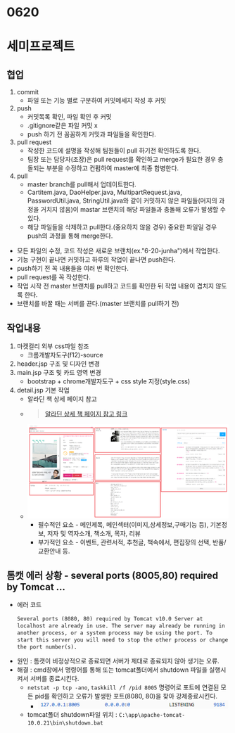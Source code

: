 # 0620



# 세미프로젝트
## 협업
1. commit
   * 파일 또는 기능 별로 구분하여 커밋메세지 작성 후 커밋
2. push
   * 커밋목록 확인, 파일 확인 후 커밋
   * .gitignore같은 파일 커밋 x
   * push 하기 전 꼼꼼하게 커밋과 파일들을 확인한다.
3. pull request
   * 작성한 코드에 설명을 작성해 팀원들이 pull 하기전 확인하도록 한다.
   * 팀장 또는 담당자(조장)은 pull request를 확인하고 merge가 필요한 경우 충돌되는 부분을 수정하고 컨펌하여 master에 최종 합병한다.
4. pull
   * master branch를 pull해서 업데이트한다.
   * Cartitem.java, DaoHelper.java, MultipartRequest.java, PasswordUtil.java, StringUtil.java와 같이 커밋하지 않은 파일들(머지의 과정을 거치지 않음)이 mastar 브랜치의 해당 파일들과 충돌해 오류가 발생할 수 있다.
   * 해당 파일들을 삭제하고 pull한다.(중요하지 않을 경우) 중요한 파일일 경우 push의 과정을 통해 merge한다.
* 모든 파일의 수정, 코드 작성은 새로운 브랜치(ex."6-20-junha")에서 작업한다.
* 기능 구현이 끝나면 커밋하고 하루의 작업이 끝나면 push한다.
* push하기 전 꼭 내용들을 여러 번 확인한다.
* pull request를 꼭 작성한다.
* 작업 시작 전 master 브랜치를 pull하고 코드를 확인한 뒤 작업 내용이 겹치지 않도록 한다.
* 브랜치를 바꿀 때는 서버를 끈다.(master 브랜치를 pull하기 전)

## 작업내용
1. 마켓컬리 외부 css파일 참조
   * 크롬개발자도구(f12)-source
2. header.jsp 구조 및 디자인 변경
3. main.jsp 구조 및 카드 영역 변경
   * bootstrap + chrome개발자도구 + css style 지정(style.css)
4. detail.jsp 기본 작업
   * 알라딘 책 상세 페이지 참고
   * >[알라딘 상세 책 페이지 참고 링크](https://www.aladin.co.kr/shop/wproduct.aspx?ItemId=292816855)
   * ![](image/2022-06-20-18-15-46.png)
     * 필수적인 요소 - 메인제목, 메인섹터(이미지,상세정보,구매기능 등), 기본정보, 저자 및 역자소개, 책소개, 목자, 리뷰
     * 부가적인 요소 - 이벤트, 관련서적, 추천글, 책속에서, 편집장의 선택, 반품/교환안내 등.

## 톰캣 에러 상황 - several ports (8005,80) required by Tomcat ...
* 에러 코드
    ```
    Several ports (8080, 80) required by Tomcat v10.0 Server at localhost are already in use. The server may already be running in another process, or a system process may be using the port. To start this server you will need to stop the other process or change the port number(s).
    ```
* 원인 : 톰캣이 비정상적으로 종료되면 서버가 제대로 종료되지 않아 생기는 오류.
* 해결 : cmd창에서 명령어를 통해 또는 tomcat폴더에서 shutdown 파일을 실행시켜서 서버를 종료시킨다.
    * `netstat -p tcp -ano`, `taskkill /f /pid 8005` 명령어로 포트에 연결된 모든 pid를 확인하고 오류가 발생한 포트(8080, 80)을 찾아 강제종료시킨다.
      * ![](image/2022-06-20-18-07-22.png)
    * tomcat폴더 shutdown파일 위치 : `C:\app\apache-tomcat-10.0.21\bin\shutdown.bat`